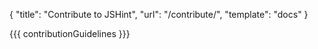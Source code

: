 { "title": "Contribute to JSHint", "url": "/contribute/", "template": "docs" }

{{{ contributionGuidelines }}}
